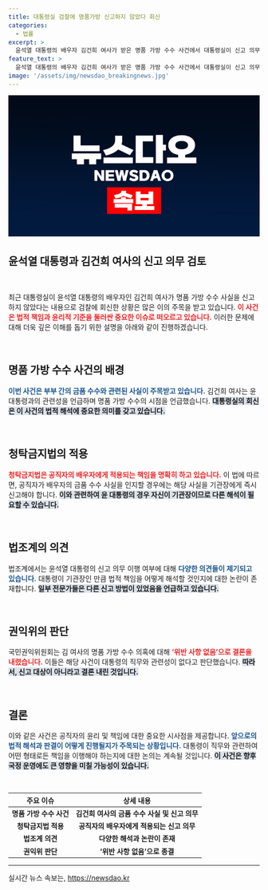 ```yaml
---
title: 대통령실 검찰에 명품가방 신고하지 않았다 회신
categories:
  - 법률
excerpt: >
  윤석열 대통령의 배우자 김건희 여사가 받은 명품 가방 수수 사건에서 대통령실이 신고 의무 여부에 대한 검찰의 질의에 답변했습니다. 법조계에서는 윤 대통령의 신고 의무 해석을 두고 의견이 엇갈리며, 이 사건의 향방이 주목받고 있습니다.
feature_text: >
  윤석열 대통령의 배우자 김건희 여사가 받은 명품 가방 수수 사건에서 대통령실이 신고 의무 여부에 대한 검찰의 질의에 답변했습니다. 법조계에서는 윤 대통령의 신고 의무 해석을 두고 의견이 엇갈리며, 이 사건의 향방이 주목받고 있습니다.
image: '/assets/img/newsdao_breakingnews.jpg'
---
```


<p><img src="/assets/img/newsdao_breakingnews.jpg" alt="pcversion 속보" /></p>

<h2 data-ke-size="size26">윤석열 대통령과 김건희 여사의 신고 의무 검토</h2>

<p data-ke-size="size16">&nbsp;</p>

<p>최근 대통령실이 윤석열 대통령의 배우자인 김건희 여사가 명품 가방 수수 사실을 신고하지 않았다는 내용으로 검찰에 회신한 상황은 많은 이의 주목을 받고 있습니다. <b><span style="color: #ee2323;">이 사건은 법적 책임과 윤리적 기준을 둘러싼 중요한 이슈로 떠오르고 있습니다.</span></b> 이러한 문제에 대해 더욱 깊은 이해를 돕기 위한 설명을 아래와 같이 진행하겠습니다. </p>

<p data-ke-size="size16">&nbsp;</p>

<h2 data-ke-size="size26">명품 가방 수수 사건의 배경</h2>

<p><b><span style="color: #1a5490;">이번 사건은 부부 간의 금품 수수와 관련된 사실이 주목받고 있습니다.</span></b> 김건희 여사는 윤 대통령과의 관련성을 언급하며 명품 가방 수수의 시점을 언급했습니다. <b><span style="background-color: #21538527;">대통령실의 회신은 이 사건의 법적 해석에 중요한 의미를 갖고 있습니다.</span></b>  </p>

<p data-ke-size="size16">&nbsp;</p>

<h2 data-ke-size="size26">청탁금지법의 적용</h2>

<p><b><span style="color: #ee2323;">청탁금지법은 공직자의 배우자에게 적용되는 책임을 명확히 하고 있습니다.</span></b> 이 법에 따르면, 공직자가 배우자의 금품 수수 사실을 인지할 경우에는 해당 사실을 기관장에게 즉시 신고해야 합니다. <b><span style="background-color: #21538527;">이와 관련하여 윤 대통령의 경우 자신이 기관장이므로 다른 해석이 필요할 수 있습니다.</span></b> </p>

<p data-ke-size="size16">&nbsp;</p>

<h2 data-ke-size="size26">법조계의 의견</h2>

<p>법조계에서는 윤석열 대통령의 신고 의무 이행 여부에 대해 <b><span style="color: #1a5490;">다양한 의견들이 제기되고 있습니다.</span></b> 대통령이 기관장인 만큼 법적 책임을 어떻게 해석할 것인지에 대한 논란이 존재합니다. <b><span style="background-color: #21538527;">일부 전문가들은 다른 신고 방법이 있었음을 언급하고 있습니다.</span></b> </p>

<p data-ke-size="size16">&nbsp;</p>

<h2 data-ke-size="size26">권익위의 판단</h2>

<p>국민권익위원회는 김 여사의 명품 가방 수수 의혹에 대해 <b><span style="color: #ee2323;">‘위반 사항 없음’으로 결론을 내렸습니다.</span></b> 이들은 해당 사건이 대통령의 직무와 관련성이 없다고 판단했습니다. <b><span style="background-color: #21538527;">따라서, 신고 대상이 아니라고 결론 내린 것입니다.</span></b> </p>

<p data-ke-size="size16">&nbsp;</p>

<h2 data-ke-size="size26">결론</h2>

<p>이와 같은 사건은 공직자의 윤리 및 책임에 대한 중요한 시사점을 제공합니다. <b><span style="color: #1a5490;">앞으로의 법적 해석과 판결이 어떻게 진행될지가 주목되는 상황입니다.</span></b> 대통령이 직무와 관련하여 어떤 형태로든 책임을 이행해야 하는지에 대한 논의는 계속될 것입니다. <b><span style="background-color: #21538527;">이 사건은 향후 국정 운영에도 큰 영향을 미칠 가능성이 있습니다.</span></b> </p>

<p data-ke-size="size16">&nbsp;</p>

<table style="width: 100%;">
    <thead>
        <tr>
            <th style="text-align: center;">주요 이슈</th>
            <th style="text-align: center;">상세 내용</th>
        </tr>
    </thead>
    <tbody>
        <tr>
            <td style="text-align: center; height: 17px;"><b>명품 가방 수수 사건</b></td>
            <td style="text-align: center; height: 17px;"><b>김건희 여사의 금품 수수 사실 및 신고 의무</b></td>
        </tr>
        <tr>
            <td style="text-align: center; height: 17px;"><b>청탁금지법 적용</b></td>
            <td style="text-align: center; height: 17px;"><b>공직자의 배우자에게 적용되는 신고 의무</b></td>
        </tr>
        <tr>
            <td style="text-align: center; height: 17px;"><b>법조계 의견</b></td>
            <td style="text-align: center; height: 17px;"><b>다양한 해석과 논란이 존재</b></td>
        </tr>
        <tr>
            <td style="text-align: center; height: 17px;"><b>권익위 판단</b></td>
            <td style="text-align: center; height: 17px;"><b>‘위반 사항 없음’으로 종결</b></td>
        </tr>
    </tbody>
</table>

<hr>
실시간 뉴스 속보는, <a href="https://newsdao.kr" rel="dofollow">https://newsdao.kr</a>


